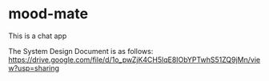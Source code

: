 # mood-mate
This is a chat app

The System Design Document is as follows:
https://drive.google.com/file/d/1o_pwZjK4CH5lqE8IObYPTwhS51ZQ9jMn/view?usp=sharing
